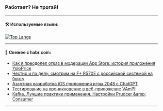 ### Работает? Не трогай!

---
<!--
#### 🛠️ Technical stack:

![Java](https://img.shields.io/badge/Java-informational?logo=Oracle&style=flat&logoColor=white&color=FF4500)
![Kotlin](https://img.shields.io/badge/Kotlin-informational?logo=Kotlin&style=flat&logoColor=white&color=774D97)
![TS](https://img.shields.io/badge/TypeScript-informational?logo=typeScript&style=flat&logoColor=black&color=017acc)
![Python](https://img.shields.io/badge/Python-informational?logo=Python&style=flat&logoColor=black&color=ffdd54) <br>
![Spring](https://img.shields.io/badge/Spring-informational?logo=Spring&style=flat&logoColor=white&color=6DB33F) 
![SpringBoot](https://img.shields.io/badge/SpringBoot-informational?logo=SpringBoot&style=flat&logoColor=white&color=6DB33F)
![Nest](https://img.shields.io/badge/NestJS-informational?logo=NestJS&style=flat&logoColor=white&color=E0234E) 
![NodeJS](https://img.shields.io/badge/NodeJS-informational?logo=node.js&style=flat&logoColor=white&color=70A760)<br>
![PostgreSQL](https://img.shields.io/badge/PostgreSQL-informational?logo=PostgreSQL&style=flat&logoColor=white&color=DAA520)
![MongoDB](https://img.shields.io/badge/MongoDB-informational?logo=MongoDB&style=flat&logoColor=white&color=870000)
![Apache](https://img.shields.io/badge/Apache-informational?logo=apache&style=flat&logoColor=white&color=f74e28)

___ 
-->

#### 🛠️ Используемые языки:

[![Top Langs](https://github-readme-stats-82jvfl3w3-advtsettinggmailcoms-projects.vercel.app/api/top-langs/?username=zloylis&langs_count=10&hide_title=true&title_color=e6edf3&size_weight=0.5&count_weight=0.5&layout=compact&hide_progress=true&hide_border=true&theme=dracula)](https://github.com/zloylis)

<!---


####  :octocat:&nbsp;&nbsp; Статистика:

![GitHub stats](https://github-readme-stats-u2qms2cxw-advtsettinggmailcoms-projects.vercel.app/api?username=zloylis&show_icons=true&hide_border=true&theme=dracula&title_color=e6edf3&include_all_commits=true&count_private=true&hide_rank=false&hide_title=true&rank_icon=github)
-->
---

#### 💬 Свежее с habr.com:

<!-- BLOG-POST-LIST:START -->
- [Как я преодолел отказ в модерации App Store: история приложения YoloPrice](https://habr.com/ru/articles/853698/?utm_source=habrahabr&utm_medium=rss&utm_campaign=853698)
- [Честно и по делу: смотрим на F+ R570E с российской системой на борту](https://habr.com/ru/companies/timeweb/articles/852988/?utm_source=habrahabr&utm_medium=rss&utm_campaign=852988)
- [Азартная разработка iOS приложения игры 2048 с ChatGPT](https://habr.com/ru/articles/851904/?utm_source=habrahabr&utm_medium=rss&utm_campaign=851904)
- [Тестирование на проникновение в веб-приложение VAmPI](https://habr.com/ru/companies/radcop/articles/853660/?utm_source=habrahabr&utm_medium=rss&utm_campaign=853660)
- [Kafka. Лучшие практики применения. Настройки Prudcer &amp;amp; Consumer](https://habr.com/ru/articles/853652/?utm_source=habrahabr&utm_medium=rss&utm_campaign=853652)
<!-- BLOG-POST-LIST:END -->

---
